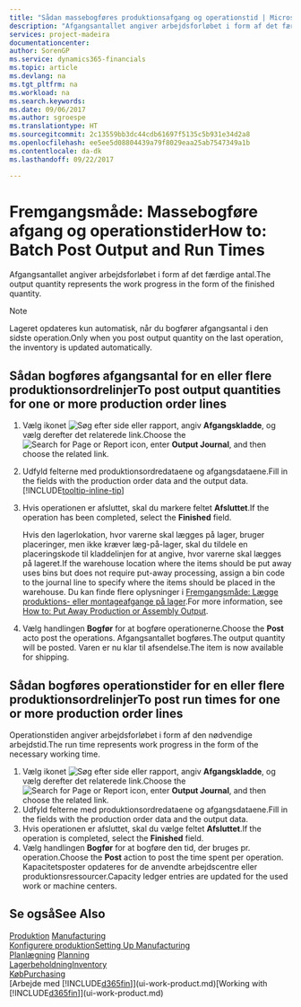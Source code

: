 ```yaml
---
title: "Sådan massebogføres produktionsafgang og operationstid | Microsoft Docs"
description: "Afgangsantallet angiver arbejdsforløbet i form af det færdige antal."
services: project-madeira
documentationcenter: 
author: SorenGP
ms.service: dynamics365-financials
ms.topic: article
ms.devlang: na
ms.tgt_pltfrm: na
ms.workload: na
ms.search.keywords: 
ms.date: 09/06/2017
ms.author: sgroespe
ms.translationtype: HT
ms.sourcegitcommit: 2c13559bb3dc44cdb61697f5135c5b931e34d2a8
ms.openlocfilehash: ee5ee5d08804439a79f8029eaa25ab7547349a1b
ms.contentlocale: da-dk
ms.lasthandoff: 09/22/2017

---
```

# <a name="how-to-batch-post-output-and-run-times"></a><span data-ttu-id="afcc7-103">Fremgangsmåde: Massebogføre afgang og operationstider</span><span class="sxs-lookup"><span data-stu-id="afcc7-103">How to: Batch Post Output and Run Times</span></span>
<span data-ttu-id="afcc7-104">Afgangsantallet angiver arbejdsforløbet i form af det færdige antal.</span><span class="sxs-lookup"><span data-stu-id="afcc7-104">The output quantity represents the work progress in the form of the finished quantity.</span></span>  

> [!NOTE]
> <span data-ttu-id="afcc7-105">Lageret opdateres kun automatisk, når du bogfører afgangsantal i den sidste operation.</span><span class="sxs-lookup"><span data-stu-id="afcc7-105">Only when you post output quantity on the last operation, the inventory is updated automatically.</span></span>  

## <a name="to-post-output-quantities-for-one-or-more-production-order-lines"></a><span data-ttu-id="afcc7-106">Sådan bogføres afgangsantal for en eller flere produktionsordrelinjer</span><span class="sxs-lookup"><span data-stu-id="afcc7-106">To post output quantities for one or more production order lines</span></span>
1. <span data-ttu-id="afcc7-107">Vælg ikonet ![Søg efter side eller rapport](media/ui-search/search_small.png "Ikonet Søg efter side eller rapport"), angiv **Afgangskladde**, og vælg derefter det relaterede link.</span><span class="sxs-lookup"><span data-stu-id="afcc7-107">Choose the ![Search for Page or Report](media/ui-search/search_small.png "Search for Page or Report icon") icon, enter **Output Journal**, and then choose the related link.</span></span>  
2. <span data-ttu-id="afcc7-108">Udfyld felterne med produktionsordredataene og afgangsdataene.</span><span class="sxs-lookup"><span data-stu-id="afcc7-108">Fill in the fields with the production order data and the output data.</span></span> [!INCLUDE[tooltip-inline-tip](includes/tooltip-inline-tip_md.md)]
3. <span data-ttu-id="afcc7-109">Hvis operationen er afsluttet, skal du markere feltet **Afsluttet**.</span><span class="sxs-lookup"><span data-stu-id="afcc7-109">If the operation has been completed, select the **Finished** field.</span></span>  

    <span data-ttu-id="afcc7-110">Hvis den lagerlokation, hvor varerne skal lægges på lager, bruger placeringer, men ikke kræver læg-på-lager, skal du  tildele en placeringskode til kladdelinjen for at angive, hvor varerne skal lægges på lageret.</span><span class="sxs-lookup"><span data-stu-id="afcc7-110">If the warehouse location where the items should be put away uses bins but does not require put-away processing,  assign a bin code to the journal line to specify where the items should be placed in the warehouse.</span></span> <span data-ttu-id="afcc7-111">Du kan finde flere oplysninger i [Fremgangsmåde: Lægge produktions- eller montageafgange på lager](warehouse-how-to-put-away-production-output.md).</span><span class="sxs-lookup"><span data-stu-id="afcc7-111">For more information, see [How to: Put Away Production or Assembly Output](warehouse-how-to-put-away-production-output.md).</span></span>  

4. <span data-ttu-id="afcc7-112">Vælg handlingen **Bogfør** for at bogføre operationerne.</span><span class="sxs-lookup"><span data-stu-id="afcc7-112">Choose the **Post** acto post the operations.</span></span> <span data-ttu-id="afcc7-113">Afgangsantallet bogføres.</span><span class="sxs-lookup"><span data-stu-id="afcc7-113">The output quantity will be posted.</span></span> <span data-ttu-id="afcc7-114">Varen er nu klar til afsendelse.</span><span class="sxs-lookup"><span data-stu-id="afcc7-114">The item is now available for shipping.</span></span>  

## <a name="to-post-run-times-for-one-or-more-production-order-lines"></a><span data-ttu-id="afcc7-115">Sådan bogføres operationstider for en eller flere produktionsordrelinjer</span><span class="sxs-lookup"><span data-stu-id="afcc7-115">To post run times for one or more production order lines</span></span>
<span data-ttu-id="afcc7-116">Operationstiden angiver arbejdsforløbet i form af den nødvendige arbejdstid.</span><span class="sxs-lookup"><span data-stu-id="afcc7-116">The run time represents work progress in the form of the necessary working time.</span></span>    

1.  <span data-ttu-id="afcc7-117">Vælg ikonet ![Søg efter side eller rapport](media/ui-search/search_small.png "Ikonet Søg efter side eller rapport"), angiv **Afgangskladde**, og vælg derefter det relaterede link.</span><span class="sxs-lookup"><span data-stu-id="afcc7-117">Choose the ![Search for Page or Report](media/ui-search/search_small.png "Search for Page or Report icon") icon, enter **Output Journal**, and then choose the related link.</span></span>  
2. <span data-ttu-id="afcc7-118">Udfyld felterne med produktionsordredataene og afgangsdataene.</span><span class="sxs-lookup"><span data-stu-id="afcc7-118">Fill in the fields with the production order data and the output data.</span></span>  
3.  <span data-ttu-id="afcc7-119">Hvis operationen er afsluttet, skal du vælge feltet **Afsluttet**.</span><span class="sxs-lookup"><span data-stu-id="afcc7-119">If the operation is completed, select the **Finished** field.</span></span>  
4. <span data-ttu-id="afcc7-120">Vælg handlingen **Bogfør** for at bogføre den tid, der bruges pr. operation.</span><span class="sxs-lookup"><span data-stu-id="afcc7-120">Choose the **Post** action to post the time spent per operation.</span></span> <span data-ttu-id="afcc7-121">Kapacitetsposter opdateres for de anvendte arbejdscentre eller produktionsressourcer.</span><span class="sxs-lookup"><span data-stu-id="afcc7-121">Capacity ledger entries are updated for the used work or machine centers.</span></span>

## <a name="see-also"></a><span data-ttu-id="afcc7-122">Se også</span><span class="sxs-lookup"><span data-stu-id="afcc7-122">See Also</span></span>  
<span data-ttu-id="afcc7-123">[Produktion](production-manage-manufacturing.md)  </span><span class="sxs-lookup"><span data-stu-id="afcc7-123">[Manufacturing](production-manage-manufacturing.md)  </span></span>  
[<span data-ttu-id="afcc7-124">Konfigurere produktion</span><span class="sxs-lookup"><span data-stu-id="afcc7-124">Setting Up Manufacturing</span></span>](production-configure-production-processes.md)  
<span data-ttu-id="afcc7-125">[Planlægning](production-planning.md)    </span><span class="sxs-lookup"><span data-stu-id="afcc7-125">[Planning](production-planning.md)    </span></span>  
[<span data-ttu-id="afcc7-126">Lagerbeholdning</span><span class="sxs-lookup"><span data-stu-id="afcc7-126">Inventory</span></span>](inventory-manage-inventory.md)  
[<span data-ttu-id="afcc7-127">Køb</span><span class="sxs-lookup"><span data-stu-id="afcc7-127">Purchasing</span></span>](purchasing-manage-purchasing.md)  
<span data-ttu-id="afcc7-128">[Arbejde med [!INCLUDE[d365fin](includes/d365fin_md.md)]](ui-work-product.md)</span><span class="sxs-lookup"><span data-stu-id="afcc7-128">[Working with [!INCLUDE[d365fin](includes/d365fin_md.md)]](ui-work-product.md)</span></span>

